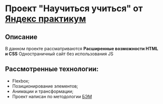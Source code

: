 # Проект "Научиться учиться" от [Яндекс практикум](https://practicum.yandex.ru/)

## Описание

В данном проекте рассматриваются **Расширенные возможности HTML и CSS**
Одностраничный сайт без использования JS
## Рассмотренные технологии:
* Flexbox;
* Позиционирование элементов;
* Анимации и трансформации;
* Проект написан по методологии [БЭМ](https://ru.bem.info/)
